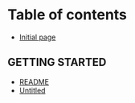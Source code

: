 # Table of contents

* [Initial page](README.md)

## GETTING STARTED

* [README](getting-started/readme.md)
* [Untitled](getting-started/untitled.md)

